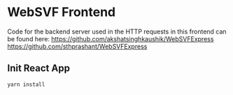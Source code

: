 # WebSVF Frontend

Code for the backend server used in the HTTP requests in this frontend can be found here:
https://github.com/akshatsinghkaushik/WebSVFExpress
https://github.com/sthprashant/WebSVFExpress

## Init React App

```
yarn install
```

